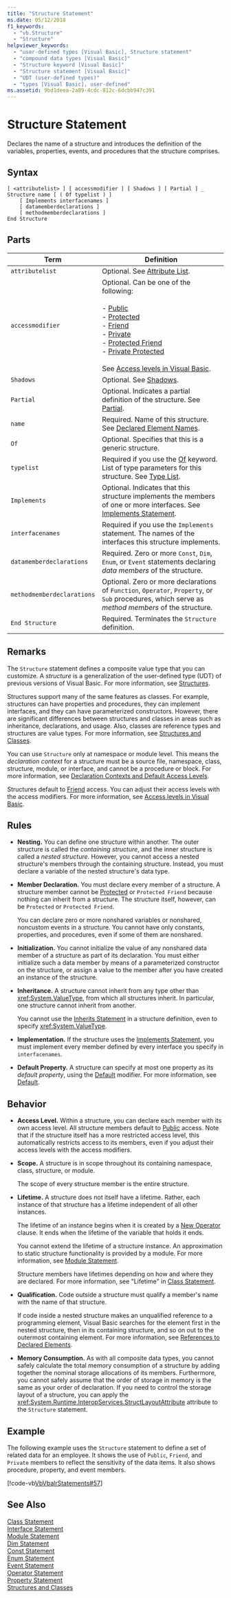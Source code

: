 ```yaml
---
title: "Structure Statement"
ms.date: 05/12/2018
f1_keywords: 
  - "vb.Structure"
  - "Structure"
helpviewer_keywords: 
  - "user-defined types [Visual Basic], Structure statement"
  - "compound data types [Visual Basic]"
  - "Structure keyword [Visual Basic]"
  - "Structure statement [Visual Basic]"
  - "UDT (user-defined types)"
  - "types [Visual Basic], user-defined"
ms.assetid: 9bd1deea-2a89-4cdc-812c-6dcbb947c391
---
```

# Structure Statement
Declares the name of a structure and introduces the definition of the variables, properties, events, and procedures that the structure comprises.  
  
## Syntax  
  
```  
[ <attributelist> ] [ accessmodifier ] [ Shadows ] [ Partial ] _  
Structure name [ ( Of typelist ) ]  
    [ Implements interfacenames ]  
    [ datamemberdeclarations ]  
    [ methodmemberdeclarations ]  
End Structure  
```  
  
## Parts  
  
|Term|Definition|  
|---|---|  
|`attributelist`|Optional. See [Attribute List](../../../visual-basic/language-reference/statements/attribute-list.md).|  
|`accessmodifier`|Optional. Can be one of the following:<br /><br /> -   [Public](../../../visual-basic/language-reference/modifiers/public.md)<br />-   [Protected](../../../visual-basic/language-reference/modifiers/protected.md)<br />-   [Friend](../../../visual-basic/language-reference/modifiers/friend.md)<br />-   [Private](../../../visual-basic/language-reference/modifiers/private.md)<br />- [Protected Friend](../../language-reference/modifiers/protected-friend.md)<br/>- [Private Protected](../../language-reference/modifiers/private-protected.md) <br /><br /> See [Access levels in Visual Basic](../../../visual-basic/programming-guide/language-features/declared-elements/access-levels.md).|  
|`Shadows`|Optional. See [Shadows](../../../visual-basic/language-reference/modifiers/shadows.md).|  
|`Partial`|Optional. Indicates a partial definition of the structure. See [Partial](../../../visual-basic/language-reference/modifiers/partial.md).|  
|`name`|Required. Name of this structure. See [Declared Element Names](../../../visual-basic/programming-guide/language-features/declared-elements/declared-element-names.md).|  
|`Of`|Optional. Specifies that this is a generic structure.|  
|`typelist`|Required if you use the [Of](../../../visual-basic/language-reference/statements/of-clause.md) keyword. List of type parameters for this structure. See [Type List](../../../visual-basic/language-reference/statements/type-list.md).|  
|`Implements`|Optional. Indicates that this structure implements the members of one or more interfaces. See [Implements Statement](../../../visual-basic/language-reference/statements/implements-statement.md).|  
|`interfacenames`|Required if you use the `Implements` statement. The names of the interfaces this structure implements.|  
|`datamemberdeclarations`|Required. Zero or more `Const`, `Dim`, `Enum`, or `Event` statements declaring *data members* of the structure.|  
|`methodmemberdeclarations`|Optional. Zero or more declarations of `Function`, `Operator`, `Property`, or `Sub` procedures, which serve as *method members* of the structure.|  
|`End Structure`|Required. Terminates the `Structure` definition.|  
  
## Remarks  
 The `Structure` statement defines a composite value type that you can customize. A *structure* is a generalization of the user-defined type (UDT) of previous versions of Visual Basic. For more information, see [Structures](../../../visual-basic/programming-guide/language-features/data-types/structures.md).  
  
 Structures support many of the same features as classes. For example, structures can have properties and procedures, they can implement interfaces, and they can have parameterized constructors. However, there are significant differences between structures and classes in areas such as inheritance, declarations, and usage. Also, classes are reference types and structures are value types. For more information, see [Structures and Classes](../../../visual-basic/programming-guide/language-features/data-types/structures-and-classes.md).  
  
 You can use `Structure` only at namespace or module level. This means the *declaration context* for a structure must be a source file, namespace, class, structure, module, or interface, and cannot be a procedure or block. For more information, see [Declaration Contexts and Default Access Levels](../../../visual-basic/language-reference/statements/declaration-contexts-and-default-access-levels.md).  
  
 Structures default to [Friend](../../../visual-basic/language-reference/modifiers/friend.md) access. You can adjust their access levels with the access modifiers. For more information, see [Access levels in Visual Basic](../../../visual-basic/programming-guide/language-features/declared-elements/access-levels.md).  
  
## Rules  
  
-   **Nesting.** You can define one structure within another. The outer structure is called the *containing structure*, and the inner structure is called a *nested structure*. However, you cannot access a nested structure's members through the containing structure. Instead, you must declare a variable of the nested structure's data type.  
  
-   **Member Declaration.** You must declare every member of a structure. A structure member cannot be [Protected](../../../visual-basic/language-reference/modifiers/protected.md) or `Protected Friend` because nothing can inherit from a structure. The structure itself, however, can be `Protected` or `Protected Friend`.  
  
     You can declare zero or more nonshared variables or nonshared, noncustom events in a structure. You cannot have only constants, properties, and procedures, even if some of them are nonshared.  
  
-   **Initialization.** You cannot initialize the value of any nonshared data member of a structure as part of its declaration. You must either initialize such a data member by means of a parameterized constructor on the structure, or assign a value to the member after you have created an instance of the structure.  
  
-   **Inheritance.** A structure cannot inherit from any type other than <xref:System.ValueType>, from which all structures inherit. In particular, one structure cannot inherit from another.  
  
     You cannot use the [Inherits Statement](../../../visual-basic/language-reference/statements/inherits-statement.md) in a structure definition, even to specify <xref:System.ValueType>.  
  
-   **Implementation.** If the structure uses the [Implements Statement](../../../visual-basic/language-reference/statements/implements-statement.md), you must implement every member defined by every interface you specify in `interfacenames`.  
  
-   **Default Property.** A structure can specify at most one property as its *default property*, using the [Default](../../../visual-basic/language-reference/modifiers/default.md) modifier. For more information, see [Default](../../../visual-basic/language-reference/modifiers/default.md).  
  
## Behavior  
  
-   **Access Level.** Within a structure, you can declare each member with its own access level. All structure members default to [Public](../../../visual-basic/language-reference/modifiers/public.md) access. Note that if the structure itself has a more restricted access level, this automatically restricts access to its members, even if you adjust their access levels with the access modifiers.  
  
-   **Scope.** A structure is in scope throughout its containing namespace, class, structure, or module.  
  
     The scope of every structure member is the entire structure.  
  
-   **Lifetime.** A structure does not itself have a lifetime. Rather, each instance of that structure has a lifetime independent of all other instances.  
  
     The lifetime of an instance begins when it is created by a [New Operator](../../../visual-basic/language-reference/operators/new-operator.md) clause. It ends when the lifetime of the variable that holds it ends.  
  
     You cannot extend the lifetime of a structure instance. An approximation to static structure functionality is provided by a module. For more information, see [Module Statement](../../../visual-basic/language-reference/statements/module-statement.md).  
  
     Structure members have lifetimes depending on how and where they are declared. For more information, see "Lifetime" in [Class Statement](../../../visual-basic/language-reference/statements/class-statement.md).  
  
-   **Qualification.** Code outside a structure must qualify a member's name with the name of that structure.  
  
     If code inside a nested structure makes an unqualified reference to a programming element, Visual Basic searches for the element first in the nested structure, then in its containing structure, and so on out to the outermost containing element. For more information, see [References to Declared Elements](../../../visual-basic/programming-guide/language-features/declared-elements/references-to-declared-elements.md).  
  
-   **Memory Consumption.** As with all composite data types, you cannot safely calculate the total memory consumption of a structure by adding together the nominal storage allocations of its members. Furthermore, you cannot safely assume that the order of storage in memory is the same as your order of declaration. If you need to control the storage layout of a structure, you can apply the <xref:System.Runtime.InteropServices.StructLayoutAttribute> attribute to the `Structure` statement.  
  
## Example  
 The following example uses the `Structure` statement to define a set of related data for an employee. It shows the use of `Public`, `Friend`, and `Private` members to reflect the sensitivity of the data items. It also shows procedure, property, and event members.  
  
 [!code-vb[VbVbalrStatements#57](../../../visual-basic/language-reference/error-messages/codesnippet/VisualBasic/structure-statement_1.vb)]  
  
## See Also  
 [Class Statement](../../../visual-basic/language-reference/statements/class-statement.md)  
 [Interface Statement](../../../visual-basic/language-reference/statements/interface-statement.md)  
 [Module Statement](../../../visual-basic/language-reference/statements/module-statement.md)  
 [Dim Statement](../../../visual-basic/language-reference/statements/dim-statement.md)  
 [Const Statement](../../../visual-basic/language-reference/statements/const-statement.md)  
 [Enum Statement](../../../visual-basic/language-reference/statements/enum-statement.md)  
 [Event Statement](../../../visual-basic/language-reference/statements/event-statement.md)  
 [Operator Statement](../../../visual-basic/language-reference/statements/operator-statement.md)  
 [Property Statement](../../../visual-basic/language-reference/statements/property-statement.md)  
 [Structures and Classes](../../../visual-basic/programming-guide/language-features/data-types/structures-and-classes.md)
